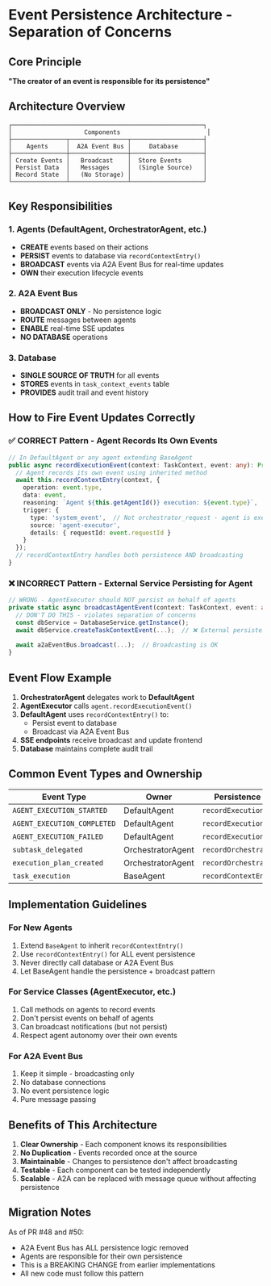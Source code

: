 # Event Persistence Architecture - Separation of Concerns

## Core Principle
**"The creator of an event is responsible for its persistence"**

## Architecture Overview

```
┌─────────────────────────────────────────────────────┐
│                    Components                        │
├───────────────┬────────────────┬────────────────────┤
│    Agents     │  A2A Event Bus │     Database       │
├───────────────┼────────────────┼────────────────────┤
│ Create Events │   Broadcast    │  Store Events      │
│ Persist Data  │   Messages     │  (Single Source)   │
│ Record State  │   (No Storage) │                    │
└───────────────┴────────────────┴────────────────────┘
```

## Key Responsibilities

### 1. Agents (DefaultAgent, OrchestratorAgent, etc.)
- **CREATE** events based on their actions
- **PERSIST** events to database via `recordContextEntry()`
- **BROADCAST** events via A2A Event Bus for real-time updates
- **OWN** their execution lifecycle events

### 2. A2A Event Bus
- **BROADCAST ONLY** - No persistence logic
- **ROUTE** messages between agents
- **ENABLE** real-time SSE updates
- **NO DATABASE** operations

### 3. Database
- **SINGLE SOURCE OF TRUTH** for all events
- **STORES** events in `task_context_events` table
- **PROVIDES** audit trail and event history

## How to Fire Event Updates Correctly

### ✅ CORRECT Pattern - Agent Records Its Own Events

```typescript
// In DefaultAgent or any agent extending BaseAgent
public async recordExecutionEvent(context: TaskContext, event: any): Promise<void> {
  // Agent records its own event using inherited method
  await this.recordContextEntry(context, {
    operation: event.type,
    data: event,
    reasoning: `Agent ${this.getAgentId()} execution: ${event.type}`,
    trigger: {
      type: 'system_event',  // Not orchestrator_request - agent is executing
      source: 'agent-executor',
      details: { requestId: event.requestId }
    }
  });
  // recordContextEntry handles both persistence AND broadcasting
}
```

### ❌ INCORRECT Pattern - External Service Persisting for Agent

```typescript
// WRONG - AgentExecutor should NOT persist on behalf of agents
private static async broadcastAgentEvent(context: TaskContext, event: any) {
  // DON'T DO THIS - violates separation of concerns
  const dbService = DatabaseService.getInstance();
  await dbService.createTaskContextEvent(...);  // ❌ External persistence
  
  await a2aEventBus.broadcast(...);  // Broadcasting is OK
}
```

## Event Flow Example

1. **OrchestratorAgent** delegates work to **DefaultAgent**
2. **AgentExecutor** calls `agent.recordExecutionEvent()` 
3. **DefaultAgent** uses `recordContextEntry()` to:
   - Persist event to database
   - Broadcast via A2A Event Bus
4. **SSE endpoints** receive broadcast and update frontend
5. **Database** maintains complete audit trail

## Common Event Types and Ownership

| Event Type | Owner | Persistence Method |
|------------|-------|-------------------|
| `AGENT_EXECUTION_STARTED` | DefaultAgent | `recordExecutionEvent()` |
| `AGENT_EXECUTION_COMPLETED` | DefaultAgent | `recordExecutionEvent()` |
| `AGENT_EXECUTION_FAILED` | DefaultAgent | `recordExecutionEvent()` |
| `subtask_delegated` | OrchestratorAgent | `recordOrchestratorEvent()` |
| `execution_plan_created` | OrchestratorAgent | `recordOrchestratorEvent()` |
| `task_execution` | BaseAgent | `recordContextEntry()` |

## Implementation Guidelines

### For New Agents
1. Extend `BaseAgent` to inherit `recordContextEntry()`
2. Use `recordContextEntry()` for ALL event persistence
3. Never directly call database or A2A Event Bus
4. Let BaseAgent handle the persistence + broadcast pattern

### For Service Classes (AgentExecutor, etc.)
1. Call methods on agents to record events
2. Don't persist events on behalf of agents
3. Can broadcast notifications (but not persist)
4. Respect agent autonomy over their own events

### For A2A Event Bus
1. Keep it simple - broadcasting only
2. No database connections
3. No event persistence logic
4. Pure message passing

## Benefits of This Architecture

1. **Clear Ownership** - Each component knows its responsibilities
2. **No Duplication** - Events recorded once at the source
3. **Maintainable** - Changes to persistence don't affect broadcasting
4. **Testable** - Each component can be tested independently
5. **Scalable** - A2A can be replaced with message queue without affecting persistence

## Migration Notes

As of PR #48 and #50:
- A2A Event Bus has ALL persistence logic removed
- Agents are responsible for their own persistence
- This is a BREAKING CHANGE from earlier implementations
- All new code must follow this pattern